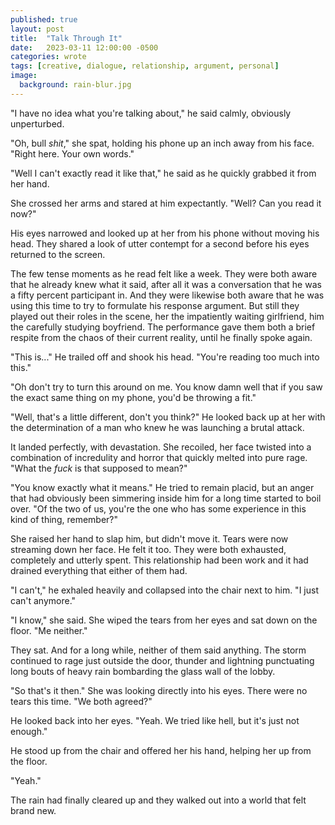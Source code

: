 ```yaml
---
published: true
layout: post
title:  "Talk Through It"
date:   2023-03-11 12:00:00 -0500
categories: wrote
tags: [creative, dialogue, relationship, argument, personal]
image:
  background: rain-blur.jpg
---
```

"I have no idea what you're talking about," he said calmly, obviously unperturbed. 

"Oh, bull *shit*," she spat, holding his phone up an inch away from his face. "Right here. Your own words."

"Well I can't exactly read it like that," he said as he quickly grabbed it from her hand. 

She crossed her arms and stared at him expectantly. "Well? Can you read it now?"

His eyes narrowed and looked up at her from his phone without moving his head. They shared a look of utter contempt for a second before his eyes returned to the screen. 

The few tense moments as he read felt like a week. They were both aware that he already knew what it said, after all it was a conversation that he was a fifty percent participant in. And they were likewise both aware that he was using this time to try to formulate his response argument. But still they played out their roles in the scene, her the impatiently waiting girlfriend, him the carefully studying boyfriend. The performance gave them both a brief respite from the chaos of their current reality, until he finally spoke again.

"This is..." He trailed off and shook his head. "You're reading too much into this."

"Oh don't try to turn this around on me. You know damn well that if you saw the exact same thing on my phone, you'd be throwing a fit."

"Well, that's a little different, don't you think?" He looked back up at her with the determination of a man who knew he was launching a brutal attack.

It landed perfectly, with devastation. She recoiled, her face twisted into a combination of incredulity and horror that quickly melted into pure rage. "What the *fuck* is that supposed to mean?"

"You know exactly what it means." He tried to remain placid, but an anger that had obviously been simmering inside him for a long time started to boil over. "Of the two of us, you're the one who has some experience in this kind of thing, remember?"

She raised her hand to slap him, but didn't move it. Tears were now streaming down her face. He felt it too. They were both exhausted, completely and utterly spent. This relationship had been work and it had drained everything that either of them had. 

"I can't," he exhaled heavily and collapsed into the chair next to him. "I just can't anymore."

"I know," she said. She wiped the tears from her eyes and sat down on the floor. "Me neither."

They sat. And for a long while, neither of them said anything. The storm continued to rage just outside the door, thunder and lightning punctuating long bouts of heavy rain bombarding the glass wall of the lobby. 

"So that's it then." She was looking directly into his eyes. There were no tears this time. "We both agreed?"

He looked back into her eyes. "Yeah. We tried like hell, but it's just not enough."

He stood up from the chair and offered her his hand, helping her up from the floor. 

"Yeah."

The rain had finally cleared up and they walked out into a world that felt brand new.